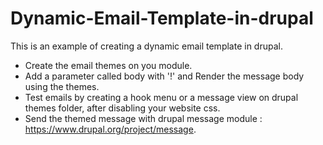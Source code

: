 # Dynamic-Email-Template-in-drupal

This is an example of creating a dynamic email template in drupal.
* Create the email themes on you module.
* Add a parameter called body with '!' and Render the message body using the themes.
* Test emails by creating a hook menu or a message view on drupal themes folder, after disabling your website css.
* Send the themed message with drupal message module : https://www.drupal.org/project/message.
